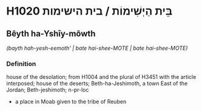 # H1020 בֵּית הַיְשִׁימוֹת / בית הישימות

## Bêyth ha-Yshîy-môwth

_(bayth hah-yesh-eemoth' | bate hai-shee-MOTE | bate hai-shee-MOTE)_

### Definition

house of the desolation; from H1004 and the plural of H3451 with the article interposed; house of the deserts; Beth-ha-Jeshimoth, a town East of the Jordan; Beth-jeshimoth; n-pr-loc

- a place in Moab given to the tribe of Reuben
